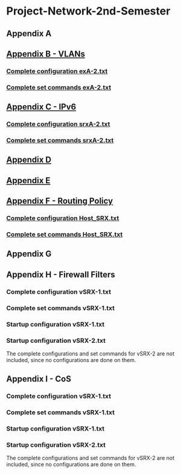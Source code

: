 # Project-Network-2nd-Semester
## Appendix A
## [Appendix B - VLANs](https://github.com/Helweg/Project-Network-2nd-Semester/blob/master/APPENDIX%20B/README.md)
### [Complete configuration exA-2.txt](https://github.com/Helweg/Project-Network-2nd-Semester/blob/master/Appendix%20B/Complete%20configurations%20exA-2.txt)
### [Complete set commands exA-2.txt](https://github.com/Helweg/Project-Network-2nd-Semester/blob/master/Appendix%20B/Complete%20set%20commands%20exA-2.txt)
## [Appendix C - IPv6](https://github.com/Helweg/Project-Network-2nd-Semester/blob/master/APPENDIX%20C/README.md)
### [Complete configuration srxA-2.txt](https://github.com/Helweg/Project-Network-2nd-Semester/blob/master/Appendix%20C/Complete%20configuration%20srxA-2.txt)
### [Complete set commands srxA-2.txt](https://github.com/Helweg/Project-Network-2nd-Semester/blob/master/Appendix%20C/Complete%20set%20commands%20srxA-2.txt)


## [Appendix D](https://github.com/Helweg/Project-Network-2nd-Semester/blob/master/APPENDIX%20D/README.md)


## [Appendix E](https://github.com/Helweg/Project-Network-2nd-Semester/blob/master/APPENDIX%20E/README.md)


## [Appendix F - Routing Policy](https://github.com/Helweg/Project-Network-2nd-Semester/blob/master/APPENDIX%20F/README.md)
### [Complete configuration Host_SRX.txt](https://github.com/Helweg/Project-Network-2nd-Semester/blob/master/Appendix%20F/Complete%20Configuration%20Host_SRX.txt)
### [Complete set commands Host_SRX.txt](https://github.com/Helweg/Project-Network-2nd-Semester/blob/master/Appendix%20F/Complete%20set%20commands%20Host_SRX.txt)
## Appendix G
## Appendix H - Firewall Filters
### Complete configuration vSRX-1.txt
### Complete set commands vSRX-1.txt
### Startup configuration vSRX-1.txt
### Startup configuration vSRX-2.txt
The complete configurations and set commands for vSRX-2 are not included, since no configurations are done on them.
## Appendix I - CoS
### Complete configuration vSRX-1.txt
### Complete set commands vSRX-1.txt
### Startup configuration vSRX-1.txt
### Startup configuration vSRX-2.txt
The complete configurations and set commands for vSRX-2 are not included, since no configurations are done on them.

